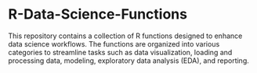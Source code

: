 # R-Data-Science-Functions
This repository contains a collection of R functions designed to enhance data science workflows. The functions are organized into various categories to streamline tasks such as data visualization, loading and processing data, modeling, exploratory data analysis (EDA), and reporting.
